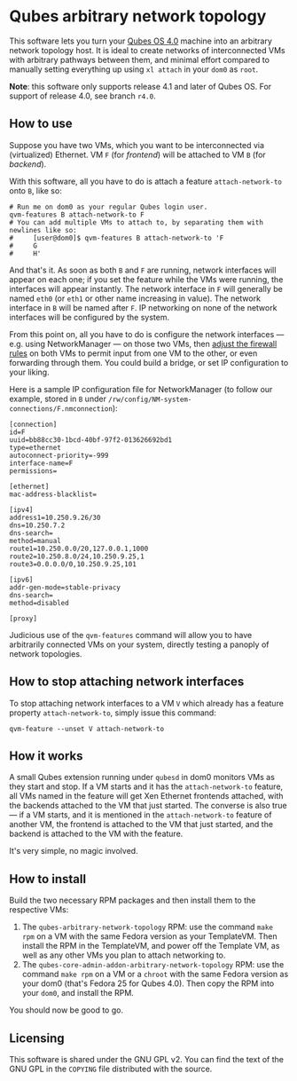 # Qubes arbitrary network topology

This software lets you turn your [Qubes OS 4.0](https://www.qubes-os.org/) machine into
an arbitrary network topology host.  It is ideal to create networks of interconnected VMs with arbitrary pathways between them, and minimal effort compared to manually setting everything up using `xl attach` in your `dom0` as `root`.

**Note**: this software only supports release 4.1 and later of Qubes OS.  For support of release 4.0, see branch `r4.0`.

## How to use

Suppose you have two VMs, which you want to be interconnected via (virtualized) Ethernet.  VM `F` (for *frontend*) will be attached to VM `B` (for *backend*).

With this software, all you have to do is attach a feature `attach-network-to` onto `B`, like so:

```
# Run me on dom0 as your regular Qubes login user.
qvm-features B attach-network-to F
# You can add multiple VMs to attach to, by separating them with newlines like so:
#     [user@dom0]$ qvm-features B attach-network-to 'F
#     G
#     H'
```

And that's it.  As soon as both `B` and `F` are running, network interfaces will appear on each one; if you set the feature while the VMs were running, the interfaces will appear instantly.  The network interface in `F` will generally be named `eth0` (or `eth1` or other name increasing in value).  The network interface in `B` will be named after `F`.  IP networking on none of the network interfaces will be configured by the system.

From this point on, all you have to do is configure the network interfaces — e.g. using NetworkManager — on those two VMs, then [adjust the firewall rules](https://www.qubes-os.org/doc/firewall/) on both VMs to permit input from one VM to the other, or even forwarding through them.  You could build a bridge, or set IP configuration to your liking.

Here is a sample IP configuration file for NetworkManager (to follow our example, stored in `B` under `/rw/config/NM-system-connections/F.nmconnection`):

```
[connection]
id=F
uuid=bb88cc30-1bcd-40bf-97f2-013626692bd1
type=ethernet
autoconnect-priority=-999
interface-name=F
permissions=

[ethernet]
mac-address-blacklist=

[ipv4]
address1=10.250.9.26/30
dns=10.250.7.2
dns-search=
method=manual
route1=10.250.0.0/20,127.0.0.1,1000
route2=10.250.8.0/24,10.250.9.25,1
route3=0.0.0.0/0,10.250.9.25,101

[ipv6]
addr-gen-mode=stable-privacy
dns-search=
method=disabled

[proxy]
```

Judicious use of the `qvm-features` command will allow you to have arbitrarily connected VMs on your system, directly testing a panoply of network topologies.

## How to stop attaching network interfaces

To stop attaching network interfaces to a VM `V` which already has a feature property `attach-network-to`, simply issue this command:

```
qvm-feature --unset V attach-network-to
```

## How it works

A small Qubes extension running under `qubesd` in dom0 monitors VMs as they start and stop.  If a VM starts and it has the `attach-network-to` feature, all VMs named in the feature will get Xen Ethernet frontends attached, with the backends attached to the VM that just started.  The converse is also true — if a VM starts, and it is mentioned in the `attach-network-to` feature of another VM, the frontend is attached to the VM that just started, and the backend is attached to the VM with the feature.

It's very simple, no magic involved.

## How to install

Build the two necessary RPM packages and then install them to the respective VMs:

1. The `qubes-arbitrary-network-topology` RPM: use the command `make rpm` on a VM with the same Fedora version as your TemplateVM.  Then install the RPM in the TemplateVM, and power off the Template VM, as well as any other VMs you plan to attach networking to.
2. The `qubes-core-admin-addon-arbitrary-network-topology` RPM: use the command `make rpm` on a VM or a `chroot` with the same Fedora version as your dom0 (that's Fedora 25 for Qubes 4.0).  Then copy the RPM into your `dom0`, and install the RPM.

You should now be good to go.

## Licensing

This software is shared under the GNU GPL v2.  You can find the text of the GNU GPL in the `COPYING` file distributed with the source.
